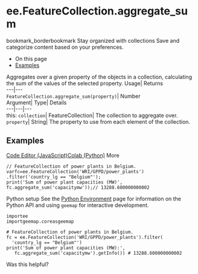  
#  ee.FeatureCollection.aggregate_sum 
bookmark_borderbookmark Stay organized with collections  Save and categorize content based on your preferences.
  * On this page
  * [Examples](https://developers.google.com/earth-engine/apidocs/ee-featurecollection-aggregate_sum#examples)


Aggregates over a given property of the objects in a collection, calculating the sum of the values of the selected property. 
Usage| Returns  
---|---  
`FeatureCollection.aggregate_sum(property)`| Number  
Argument| Type| Details  
---|---|---  
this: `collection`| FeatureCollection| The collection to aggregate over.  
`property`| String| The property to use from each element of the collection.  
## Examples
[Code Editor (JavaScript)](https://developers.google.com/earth-engine/apidocs/ee-featurecollection-aggregate_sum#code-editor-javascript-sample)[Colab (Python)](https://developers.google.com/earth-engine/apidocs/ee-featurecollection-aggregate_sum#colab-python-sample) More
```
// FeatureCollection of power plants in Belgium.
varfc=ee.FeatureCollection('WRI/GPPD/power_plants')
.filter('country_lg == "Belgium"');
print('Sum of power plant capacities (MW)',
fc.aggregate_sum('capacitymw'));// 13288.600000000002
```
Python setup
See the [ Python Environment](https://developers.google.com/earth-engine/guides/python_install) page for information on the Python API and using `geemap` for interactive development.
```
importee
importgeemap.coreasgeemap
```
```
# FeatureCollection of power plants in Belgium.
fc = ee.FeatureCollection('WRI/GPPD/power_plants').filter(
  'country_lg == "Belgium"')
print('Sum of power plant capacities (MW):',
   fc.aggregate_sum('capacitymw').getInfo()) # 13288.600000000002
```

Was this helpful?
